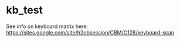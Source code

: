 # kb_test

See info on keyboard matrix here:
https://sites.google.com/site/h2obsession/CBM/C128/keyboard-scan


